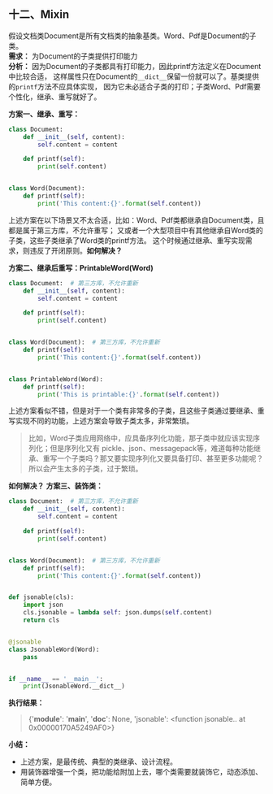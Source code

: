 ## 十二、Mixin  

假设文档类Document是所有文档类的抽象基类。Word、Pdf是Document的子类。  
**需求：** 为Document的子类提供打印能力  
**分析：** 因为Document的子类都具有打印能力，因此printf方法定义在Document中比较合适，
这样属性只在Document的`__dict__`保留一份就可以了。基类提供的`printf`方法不应具体实现，
因为它未必适合子类的打印；子类Word、Pdf需要个性化，继承、重写就好了。  

**方案一、继承、重写：**  

```python
class Document:
    def __init__(self, content):
        self.content = content

    def printf(self):
        print(self.content)


class Word(Document):
    def printf(self):
        print('This content:{}'.format(self.content))

```
上述方案在以下场景又不太合适，比如：Word、Pdf类都继承自Document类，且都是属于第三方库，不允许重写；
又或者一个大型项目中有其他继承自Word类的子类，这些子类继承了Word类的printf方法。
这个时候通过继承、重写实现需求，则违反了开闭原则。**如何解决？**  

**方案二、继承后重写：PrintableWord(Word)**  
```python
class Document:  # 第三方库，不允许重新
    def __init__(self, content):
        self.content = content

    def printf(self):
        print(self.content)


class Word(Document):  # 第三方库，不允许重新
    def printf(self):
        print('This content:{}'.format(self.content))


class PrintableWord(Word):
    def printf(self):
        print('This is printable:{}'.format(self.content))

```

上述方案看似不错，但是对于一个类有非常多的子类，且这些子类通过要继承、重写实现不同的功能，上述方案会导致子类太多，非常繁琐。
>比如，Word子类应用网络中，应具备序列化功能，那子类中就应该实现序列化；但是序列化又有
> pickle、json、messagepack等，难道每种功能继承、重写一个子类吗？那又要实现序列化又要具备打印、甚至更多功能呢？
> 所以会产生太多的子类，过于繁琐。   

**如何解决？**
**方案三、装饰类：**
```python
class Document:  # 第三方库，不允许重新
    def __init__(self, content):
        self.content = content

    def printf(self):
        print(self.content)


class Word(Document):  # 第三方库，不允许重新
    def printf(self):
        print('This content:{}'.format(self.content))


def jsonable(cls):
    import json
    cls.jsonable = lambda self: json.dumps(self.content)
    return cls


@jsonable
class JsonableWord(Word):
    pass


if __name__ == '__main__':
    print(JsonableWord.__dict__)

```
**执行结果：**
>{'__module__': '__main__', '__doc__': None, 'jsonable': <function jsonable.<locals>.<lambda> at 0x00000170A5249AF0>}  

**小结：**
- 上述方案，是最传统、典型的类继承、设计流程。
- 用装饰器增强一个类，把功能给附加上去，哪个类需要就装饰它，动态添加、简单方便。
